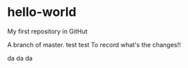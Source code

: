 # hello-world
My first repository in GitHut

A branch of master. test test
To record what's the changes!!

da da da

